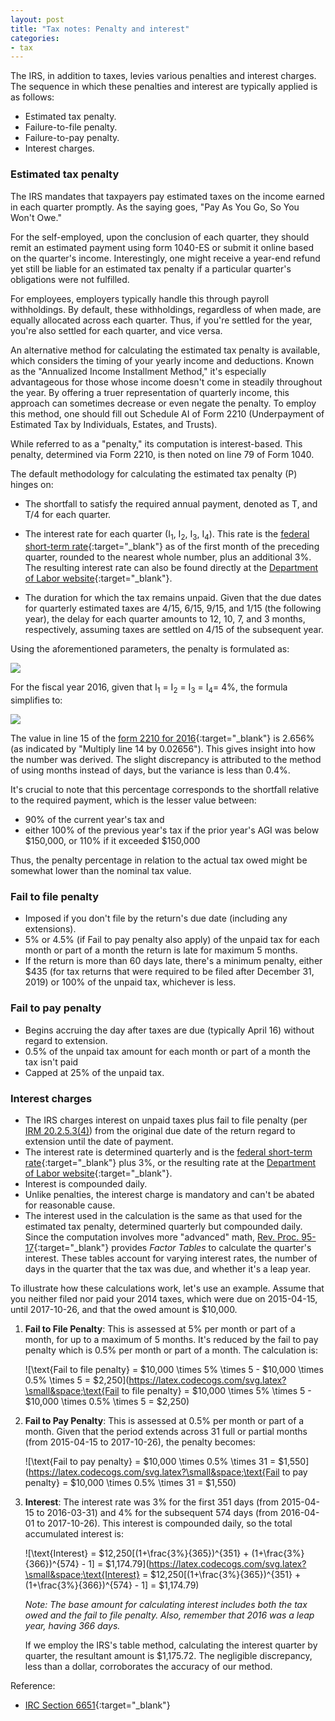 ```yaml
---
layout: post
title: "Tax notes: Penalty and interest"
categories:
- tax
---
```


The IRS, in addition to taxes, levies various penalties and interest charges. The sequence in which these penalties and interest are typically applied is as follows:

- Estimated tax penalty.
- Failure-to-file penalty.
- Failure-to-pay penalty.
- Interest charges.

### Estimated tax penalty

The IRS mandates that taxpayers pay estimated taxes on the income earned in
each quarter promptly. As the saying goes, "Pay As You Go, So You Won't Owe."

For the self-employed, upon the conclusion of each quarter, they should remit
an estimated payment using form 1040-ES or submit it online based on the
quarter's income. Interestingly, one might receive a year-end refund yet still
be liable for an estimated tax penalty if a particular quarter's obligations
were not fulfilled.

For employees, employers typically handle this through payroll withholdings. By
default, these withholdings, regardless of when made, are equally allocated
across each quarter. Thus, if you're settled for the year, you're also settled
for each quarter, and vice versa.

An alternative method for calculating the estimated tax penalty is available,
which considers the timing of your yearly income and deductions. Known as the
"Annualized Income Installment Method," it's especially advantageous for those
whose income doesn't come in steadily throughout the year. By offering a truer
representation of quarterly income, this approach can sometimes decrease or
even negate the penalty. To employ this method, one should fill out Schedule AI
of Form 2210 (Underpayment of Estimated Tax by Individuals, Estates, and
Trusts).

While referred to as a "penalty," its computation is interest-based. This
penalty, determined via Form 2210, is then noted on line 79 of Form 1040.

The default methodology for calculating the estimated tax penalty (P\) hinges
on:

* The shortfall to satisfy the required annual payment, denoted as T, and T/4
  for each quarter.

* The interest rate for each quarter (I<sub>1</sub>, I<sub>2</sub>,
  I<sub>3</sub>, I<sub>4</sub>). This rate is the [federal short-term rate][short-term]{:target="_blank"}
  as of the first month of the preceding quarter, rounded to the nearest whole number, plus an
  additional 3%. The resulting interest rate can also be found directly at the [Department of Labor website][final-rate]{:target="_blank"}.

* The duration for which the tax remains unpaid. Given that the due dates for
  quarterly estimated taxes are 4/15, 6/15, 9/15, and 1/15 (the following year),
  the delay for each quarter amounts to 12, 10, 7, and 3 months, respectively, assuming taxes are
  settled on 4/15 of the subsequent year.

Using the aforementioned parameters, the penalty is formulated as:

<img src="https://latex.codecogs.com/svg.latex?\small&space;P = \frac{T}{4} (\frac{12}{12}I_1 + \frac{10}{12}I_2 + \frac{7}{12}I_3 + \frac{3}{12}I_4)">

For the fiscal year 2016, given that I<sub>1</sub> = I<sub>2</sub> = I<sub>3</sub> = I<sub>4</sub>= 4%, the formula simplifies to:

<img src="https://latex.codecogs.com/svg.latex?\small&space;P = T \times 2.667%">

The value in line 15 of the [form 2210 for 2016][f2210-2016]{:target="_blank"}
is 2.656% (as indicated by "Multiply line 14 by 0.02656"). This gives insight
into how the number was derived. The slight discrepancy is attributed to the
method of using months instead of days, but the variance is less than 0.4%.

It's crucial to note that this percentage corresponds to the shortfall relative
to the required payment, which is the lesser value between:

- 90% of the current year's tax and
- either 100% of the previous year's tax if the prior year's AGI was below $150,000, or 110% if it exceeded $150,000

Thus, the penalty percentage in relation to the actual tax owed might be
somewhat lower than the nominal tax value.

### Fail to file penalty

- Imposed if you don't file by the return's due date (including any extensions).
- 5% or 4.5% (if Fail to pay penalty also apply) of the unpaid tax for each month or part of a month the return is late for maximum 5 months.
- If the return is more than 60 days late, there's a minimum penalty, either $435 (for tax returns that were required to be filed after December 31, 2019) or 100% of the unpaid tax, whichever is less.

### Fail to pay penalty 

- Begins accruing the day after taxes are due (typically April 16) without regard to extension. 
- 0.5% of the unpaid tax amount for each month or part of a month the tax isn't paid 
- Capped at 25% of the unpaid tax.

### Interest charges

- The IRS charges interest on unpaid taxes plus fail to file penalty (per [IRM 20.2.5.3(4)][irm]) from the original due date of the return regard to extension until the date of payment.
- The interest rate is determined quarterly and is the [federal short-term rate][short-term]{:target="_blank"}
  plus 3%, or the resulting rate at the [Department of Labor website][final-rate]{:target="_blank"}.
- Interest is compounded daily.
- Unlike penalties, the interest charge is mandatory and can't be abated for reasonable cause.
- The interest used in the calculation is the same as that used for the
  estimated tax penalty, determined quarterly but compounded daily. Since the
  computation involves more "advanced" math, [Rev. Proc. 95-17][revproc]{:target="_blank"}
  provides _Factor Tables_ to calculate the
  quarter's interest. These tables account for varying interest rates, the number
  of days in the quarter that the tax was due, and whether it's a leap year.

To illustrate how these calculations work, let's use an example. Assume that
you neither filed nor paid your 2014 taxes, which were due on 2015-04-15, until
2017-10-26, and that the owed amount is $10,000.

1. **Fail to File Penalty**: This is assessed at 5% per month or part of a
   month, for up to a maximum of 5 months. It's reduced by the fail to pay
   penalty which is 0.5% per month or part of a month. The calculation is:
  
   ![\text{Fail to file penalty} = \$10,000 \times 5% \times 5 - \$10,000 \times 0.5% \times 5 = \$2,250](https://latex.codecogs.com/svg.latex?\small&space;\text{Fail to file penalty} = \$10,000 \times 5% \times 5 - \$10,000 \times 0.5% \times 5 = \$2,250)

2. **Fail to Pay Penalty**: This is assessed at 0.5% per month or part of a month. Given that the period extends across 31 full or partial months (from 2015-04-15 to 2017-10-26), the penalty becomes:
  
   ![\text{Fail to pay penalty} = \$10,000 \times 0.5% \times 31 = \$1,550](https://latex.codecogs.com/svg.latex?\small&space;\text{Fail to pay penalty} = \$10,000 \times 0.5% \times 31 = \$1,550)

3. **Interest**: The interest rate was 3% for the first 351 days (from 2015-04-15 to 2016-03-31) and 4% for the subsequent 574 days (from 2016-04-01 to 2017-10-26). This interest is compounded daily, so the total accumulated interest is:

   ![\text{Interest} = \$12,250[(1+\frac{3%}{365})^{351} + (1+\frac{3%}{366})^{574} - 1] = \$1,174.79](https://latex.codecogs.com/svg.latex?\small&space;\text{Interest} = \$12,250[(1+\frac{3%}{365})^{351} + (1+\frac{3%}{366})^{574} - 1] = \$1,174.79)

   *Note: The base amount for calculating interest includes both the tax owed and the fail to file penalty. Also, remember that 2016 was a leap year, having 366 days.*

   If we employ the IRS's table method, calculating the interest quarter by
   quarter, the resultant amount is $1,175.72. The negligible discrepancy, less
   than a dollar, corroborates the accuracy of our method.

[short-term]: https://apps.irs.gov/app/picklist/list/federalRates.html
[final-rate]: https://www.dol.gov/agencies/ebsa/employers-and-advisers/plan-administration-and-compliance/correction-programs/vfcp/table-of-underpayment-rates
[f2210-2016]: https://www.irs.gov/pub/irs-prior/f2210--2016.pdf
[irc6651]: https://www.taxnotes.com/research/federal/usc26/6651
[irm]: https://www.irs.gov/irm/part20/irm_20-002-005r#idm140320882416896
[revproc]: https://www.section6166.com/pdf_files/Rulings_Etc/Rev_Proc_95-17v2.pdf

Reference:

- [IRC Section 6651][irc6651]{:target="_blank"}
